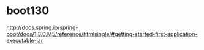 # boot130

http://docs.spring.io/spring-boot/docs/1.3.0.M5/reference/htmlsingle/#getting-started-first-application-executable-jar
